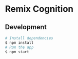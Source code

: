# Remix Cognition

## Development

```bash
# Install dependencies
$ npm install
# Run the app
$ npm start
```
